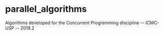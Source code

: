 # parallel_algorithms
Algorithms developed for the Concurrent Programming discipline -- 
ICMC-USP -- 
2018.2
